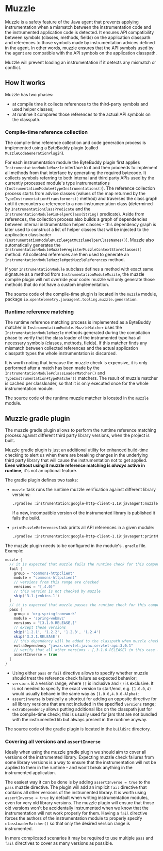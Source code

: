 # Muzzle

Muzzle is a safety feature of the Java agent that prevents applying instrumentation when a mismatch
between the instrumentation code and the instrumented application code is detected.
It ensures API compatibility between symbols (classes, methods, fields) on the application classpath
and references to those symbols made by instrumentation advices defined in the agent.
In other words, muzzle ensures that the API symbols used by the agent are compatible with the API
symbols on the application classpath.

Muzzle will prevent loading an instrumentation if it detects any mismatch or conflict.

## How it works

Muzzle has two phases:
* at compile time it collects references to the third-party symbols and used helper classes;
* at runtime it compares those references to the actual API symbols on the classpath.

### Compile-time reference collection

The compile-time reference collection and code generation process is implemented using a ByteBuddy
plugin (called `MuzzleCodeGenerationPlugin`).

For each instrumentation module the ByteBuddy plugin first applies `InstrumentationModuleMuzzle`
interface to it and then proceeds to implement all methods from that interface by generating the
required bytecode.
It collects symbols referring to both internal and third party APIs used by the currently processed module's type
instrumentations (`InstrumentationModule#typeInstrumentations()`). The reference collection process
starts from advice classes (values of the map returned by the
`TypeInstrumentation#transformers()` method) and traverses the class graph until it encounters a
reference to a non-instrumentation class (determined by `InstrumentationClassPredicate` and
the `InstrumentationModule#isHelperClass(String)` predicate). Aside from references,
the collection process also builds a graph of dependencies between internal instrumentation helper
classes - this dependency graph is later used to construct a list of helper classes that will be
injected to the application classloader (`InstrumentationModuleMuzzle#getMuzzleHelperClassNames()`).
Muzzle also automatically generates the `InstrumentationModuleMuzzle#registerMuzzleContextStoreClasses()`
method. All collected references are then used to generate an `InstrumentationModuleMuzzle#getMuzzleReferences` method.

If your `InstrumentationModule` subclass defines a method with exact same signature as a method
from `InstrumentationModuleMuzzle`, the muzzle compile plugin will not override your code:
muzzle will only generate those methods that do not have a custom implementation.

The source code of the compile-time plugin is located in the `muzzle` module,
package `io.opentelemetry.javaagent.tooling.muzzle.generation`.

### Runtime reference matching

The runtime reference matching process is implemented as a ByteBuddy matcher in `InstrumentationModule`.
`MuzzleMatcher` uses the `InstrumentationModuleMuzzle` methods generated during the compilation phase
to verify that the class loader of the instrumented type has all necessary symbols (classes,
methods, fields). If this matcher finds any mismatch between collected references and the
actual application classpath types the whole instrumentation is discarded.

It is worth noting that because the muzzle check is expensive, it is only performed after a match
has been made by the `InstrumentationModule#classLoaderMatcher()` and `TypeInstrumentation#typeMatcher()`
matchers. The result of muzzle matcher is cached per classloader, so that it is only executed
once for the whole instrumentation module.

The source code of the runtime muzzle matcher is located in the `muzzle` module.

## Muzzle gradle plugin

The muzzle gradle plugin allows to perform the runtime reference matching process against different
third party library versions, when the project is built.

Muzzle gradle plugin is just an additional utility for enhanced build-time checking
to alert us when there are breaking changes in the underlying third party library
that will cause the instrumentation not to get applied.
**Even without using it muzzle reference matching is _always_ active in runtime**,
it's not an optional feature.

The gradle plugin defines two tasks:

* `muzzle` task runs the runtime muzzle verification against different library versions:
    ```sh
    ./gradlew :instrumentation:google-http-client-1.19:javaagent:muzzle
    ```
    If a new, incompatible version of the instrumented library is published it fails the build.

* `printMuzzleReferences` task prints all API references in a given module:
    ```sh
    ./gradlew :instrumentation:google-http-client-1.19:javaagent:printMuzzleReferences
    ```

The muzzle plugin needs to be configured in the module's `.gradle` file.
Example:

```groovy
muzzle {
  // it is expected that muzzle fails the runtime check for this component
  fail {
    group = "commons-httpclient"
    module = "commons-httpclient"
    // versions from this range are checked
    versions = "[,4.0)"
    // this version is not checked by muzzle
    skip('3.1-jenkins-1')
  }
  // it is expected that muzzle passes the runtime check for this component
  pass {
    group = 'org.springframework'
    module = 'spring-webmvc'
    versions = "[3.1.0.RELEASE,]"
    // except these versions
    skip('1.2.1', '1.2.2', '1.2.3', '1.2.4')
    skip('3.2.1.RELEASE')
    // this dependency will be added to the classpath when muzzle check is run
    extraDependency "javax.servlet:javax.servlet-api:3.0.1"
    // verify that all other versions - [,3.1.0.RELEASE) in this case - fail the muzzle runtime check
    assertInverse = true
  }
}
```

* Using either `pass` or `fail` directive allows to specify whether muzzle should treat the
  reference check failure as expected behavior;
* `versions` is a version range, where `[]` is inclusive and `()` is exclusive. It is not needed to
  specify the exact version to start/end, e.g. `[1.0.0,4)` would usually behave in the same way as
  `[1.0.0,4.0.0-Alpha)`;
* `assertInverse` is basically a shortcut for adding an opposite directive for all library versions
  that are not included in the specified `versions` range;
* `extraDependency` allows putting additional libs on the classpath just for the compile-time check;
  this is usually used for jars that are not bundled with the instrumented lib but always present
  in the runtime anyway.

The source code of the gradle plugin is located in the `buildSrc` directory.

### Covering all versions and `assertInverse`

Ideally when using the muzzle gradle plugin we should aim to cover all versions of the instrumented
library. Expecting muzzle check failures from some library versions is a way to ensure that the
instrumentation will not be applied to them in the runtime - and won't break anything in the
instrumented application.

The easiest way it can be done is by adding `assertInverse = true` to the `pass` muzzle
directive. The plugin will add an implicit `fail` directive that contains all other versions of the
instrumented library.
It is worth using `assertInverse = true` by default when writing instrumentation modules, even for
very old library versions. The muzzle plugin will ensure that those old versions won't be
accidentally instrumented when we know that the instrumentation will not work properly for them.
Having a `fail` directive forces the authors of the instrumentation module to properly specify
`classLoaderMatcher()` so that only the desired version range is instrumented.

In more complicated scenarios it may be required to use multiple `pass` and `fail` directives
to cover as many versions as possible.

